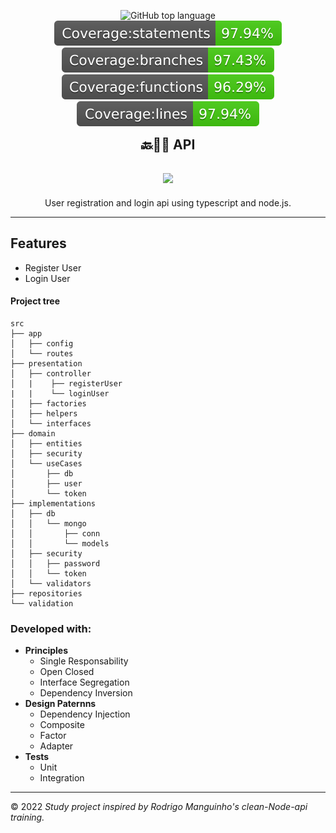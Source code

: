 
<p align="center">	
<img alt='GitHub top language' src="https://img.shields.io/github/languages/top/pablomatheus171/api-node-ts">	
<img src="./badges/badge-statements.svg">	
<img src="./badges/badge-branches.svg">	
<img src="./badges/badge-functions.svg">	
<img src="./badges/badge-lines.svg">	
</p>	
<h2 style="margin:0;padding:0"align="center">🔙👨‍💻 API<h2>	

<h2 align="center"><img width="120" src="https://cdn2.iconfinder.com/data/icons/agile-methodology-14/64/intergration-256.png"></h2>
<p align="center">User registration and login api using typescript and node.js.</p>
<hr>

## Features	
   - Register User	   
   - Login User 
#### Project tree
```
src
├── app
│   ├── config
│   └── routes
├── presentation
│   ├── controller
│   |    ├── registerUser 
|   |    └── loginUser
│   ├── factories
│   ├── helpers
│   └── interfaces
├── domain
│   ├── entities
│   ├── security
│   └── useCases
│       ├── db
│       ├── user
│       └── token
├── implementations
│   ├── db
│   │   └── mongo
│   │       ├── conn
│   │       └── models
│   ├── security
│   │   ├── password
│   │   └── token
│   └── validators
├── repositories
└── validation
```
### Developed with:	
 - **Principles**	 
    - Single Responsability	    
    - Open Closed 	   
    - Interface Segregation 	    
    - Dependency Inversion 	    
 - **Design Paternns**	 
   - Dependency Injection	   
   - Composite	   
   - Factor	   
   - Adapter	   
 - **Tests**	 
   - Unit	   
   - Integration	  
___
© 2022 *Study project inspired by Rodrigo Manguinho's clean-Node-api training.*
